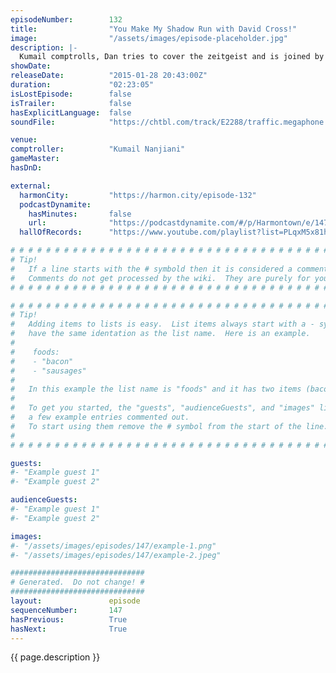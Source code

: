 ```yaml
---
episodeNumber:        132
title:                "You Make My Shadow Run with David Cross!"
image:                "/assets/images/episode-placeholder.jpg"
description: |-
  Kumail comptrolls, Dan tries to cover the zeitgeist and is joined by David Cross! Who sits in while the gang begin their Shadow Run campaign. Music by YACHT.
showDate:             
releaseDate:          "2015-01-28 20:43:00Z"
duration:             "02:23:05"
isLostEpisode:        false
isTrailer:            false
hasExplicitLanguage:  false
soundFile:            "https://chtbl.com/track/E2288/traffic.megaphone.fm/STA2865521820.mp3"

venue:                
comptroller:          "Kumail Nanjiani"
gameMaster:           
hasDnD:               

external:
  harmonCity:         "https://harmon.city/episode-132"
  podcastDynamite:
    hasMinutes:       false
    url:              "https://podcastdynamite.com/#/p/Harmontown/e/147/132"
  hallOfRecords:      "https://www.youtube.com/playlist?list=PLqxM5x81hNOZcGoY-HY4z8jtsVSBbD8oW"

# # # # # # # # # # # # # # # # # # # # # # # # # # # # # # # # # # # # # # # # # # # # #
# Tip!
#   If a line starts with the # symbold then it is considered a comment.
#   Comments do not get processed by the wiki.  They are purely for your information.
# # # # # # # # # # # # # # # # # # # # # # # # # # # # # # # # # # # # # # # # # # # # #

# # # # # # # # # # # # # # # # # # # # # # # # # # # # # # # # # # # # # # # # # # # # #
# Tip!
#   Adding items to lists is easy.  List items always start with a - symbol and have
#   have the same identation as the list name.  Here is an example.
#
#    foods:
#    - "bacon"
#    - "sausages"
#
#   In this example the list name is "foods" and it has two items (bacon, and sausages).
#
#   To get you started, the "guests", "audienceGuests", and "images" lists below have
#   a few example entries commented out.
#   To start using them remove the # symbol from the start of the line.
#
# # # # # # # # # # # # # # # # # # # # # # # # # # # # # # # # # # # # # # # # # # # # #

guests:
#- "Example guest 1"
#- "Example guest 2"

audienceGuests:
#- "Example guest 1"
#- "Example guest 2"

images:
#- "/assets/images/episodes/147/example-1.png"
#- "/assets/images/episodes/147/example-2.jpeg"

##############################
# Generated.  Do not change! #
##############################
layout:               episode
sequenceNumber:       147
hasPrevious:          True
hasNext:              True
---
```


<!-- The episode description will be rendered here -->
{{ page.description }}

<!-- Add your content BELOW here -->
<!-- vvvvvvvvvvvvvvvvvvvvvvvvvvv -->




<!-- ^^^^^^^^^^^^^^^^^^^^^^^^^^^ -->
<!-- Add your content ABOVE here -->

<!-- The episode gallery will be rendered here -->